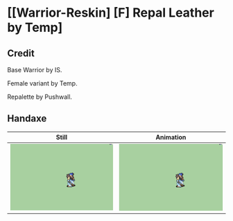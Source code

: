 # [\[Warrior-Reskin\] \[F\] Repal Leather by Temp]

## Credit

Base Warrior by IS.

Female variant by Temp.

Repalette by Pushwall.
	
## Handaxe

| Still | Animation |
| :---: | :-------: |
| ![Handaxe still](./Handaxe_000.png) | ![Handaxe animation](./Handaxe.gif) |
